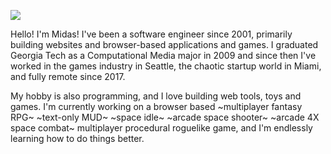 ![](https://eyeofmidas.com/images/adrift.png)

Hello! I'm Midas! I've been a software engineer since 2001, primarily building websites and browser-based applications and games. I graduated Georgia Tech as a Computational Media major in 2009 and since then I've worked in the games industry in Seattle, the chaotic startup world in Miami, and fully remote since 2017.

My hobby is also programming, and I love building web tools, toys and games. I'm currently working on a browser based ~multiplayer fantasy RPG~ ~text-only MUD~ ~space idle~ ~arcade space shooter~ ~arcade 4X space combat~ multiplayer procedural roguelike game, and I'm endlessly learning how to do things better.
